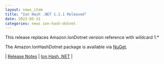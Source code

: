 ```yaml
---
layout: news_item
title: "Ion Hash .NET 1.1.1 Released"
date: 2022-05-31
categories: news ion-hash-dotnet
---
```

This release replaces Amazon.IonDotnet version reference with wildcard 1.*

The Amazon.IonHashDotnet package is available via [NuGet](https://www.nuget.org/packages/Amazon.IonHashDotnet).

| [Release Notes](https://github.com/amzn/ion-hash-dotnet/releases/tag/v1.1.1) | [Ion Hash .NET](https://github.com/amzn/ion-hash-dotnet) |

